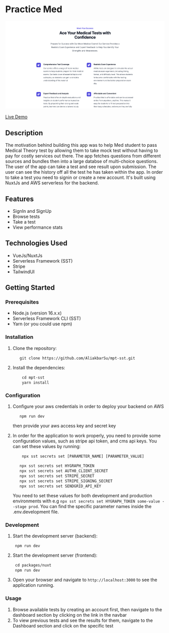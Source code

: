 # Practice Med

![PracticeMed](/screenshots/homepage.png?raw=true)

[Live Demo](https://practicemed.org/)

## Description

The motivation behind building this app was to help Med student to pass Medical Theory test by allowing them to take mock test without having to pay for costly services out there. The app fetches questions from different sources and bundles then into a large databse of multi-choice questions. The user of the app can take a test and see result upon submission. The user can see the history off all the test he has taken within the app. In order to take a test you need to signin or create a new account. It's built using NuxtJs and AWS serverless for the backend.

## Features

- SignIn and SignUp
- Browse tests
- Take a test
- View performance stats

## Technologies Used

- VueJs/NuxtJs
- Serverless Framework (SST)
- Stripe
- TailwindUI

## Getting Started

### Prerequisites

- Node.js (version 16.x.x)
- Serverless Framework CLI (SST)
- Yarn (or you could use npm)

### Installation

1. Clone the repository:

   ```shell
      git clone https://github.com/AliakbarSu/mpt-sst.git
   ```

2. Install the dependencies:

   ```shell
       cd mpt-sst
       yarn install
   ```

### Configuration

1. Configure your aws credentials in order to deploy your backend on AWS

   ```shell
      npm run dev
   ```

   then provide your aws access key and secret key

2. In order for the application to work properly, you need to provide some configuration values, such as stripe api token, and cms api keys. You can set these values by running:

   ```shell
       npx sst secrets set [PARAMETER_NAME] [PARAMETER_VALUE]

   ```

   ```shell
      npx sst secrets set HYGRAPH_TOKEN
      npx sst secrets set AUTH0_CLIENT_SECRET
      npx sst secrets set STRIPE_SECRET
      npx sst secrets set STRIPE_SIGNING_SECRET
      npx sst secrets set SENDGRID_API_KEY
   ```

   You need to set these values for both development and production environments with e.g `npx sst secrets set HYGRAPH_TOKEN some-value --stage prod`.
   You can find the specific parameter names inside the .env.development file.

### Development

1. Start the development server (backend):

   ```shell
    npm run dev
   ```

2. Start the development server (frontend):

   ```shell
    cd packages/nuxt
    npm run dev
   ```

3. Open your browser and navigate to `http://localhost:3000` to see the application running.

### Usage

1. Browse available tests by creating an account first, then navigate to the dashboard section by clicking on the link in the navbar
2. To view previous tests and see the results for them, navigate to the Dashboard section and click on the specific test
